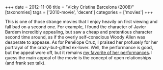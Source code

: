 +++
date = 2012-11-08
title = "Vicky Cristina Barcelona (2008)"
[taxonomies]
tags = ['2010-movie', 'decent']
categories = ['movies']
+++

This is one of those strange movies that I enjoy heavily on first
viewing and fall bad on a second one. For example, I found the character
of Javier Bardem incredibly appealing, but saw a cheap and pretentious
character second time around, as if the overly self-conscious Woody
Allen was desperate to appease. As for Penélope Cruz, I praised her
profusely for her portrayal of the crazy-but-gifted ex-lover. Well, the
performance is good, but the appeal wore off, but it remains [my
favorite of her performances]. I guess the main appeal of the movie is
the concept of open relationships (and frank sex talk).

  [my favorite of her performances]: http://tshepang.net/favorite-of-career-performances
